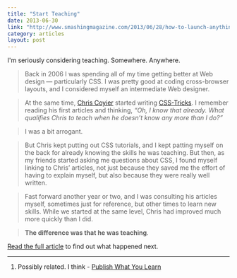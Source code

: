 ```yaml
---
title: "Start Teaching"
date: 2013-06-30
link: "http://www.smashingmagazine.com/2013/06/28/how-to-launch-anything/"
category: articles
layout: post
---
```


I'm seriously considering teaching. Somewhere. Anywhere.

> Back in 2006 I was spending all of my time getting better at Web design —
> particularly CSS. I was pretty good at coding cross-browser layouts, and I
> considered myself an intermediate Web designer.

> At the same time, [Chris Coyier][1] started writing [CSS-Tricks][2]. I
> remember reading his first articles and thinking, _“Oh, I know that already.
> What qualifies Chris to teach when he doesn’t know any more than I do?”_

> I was a bit arrogant.

> But Chris kept putting out CSS tutorials, and I kept patting myself on the
> back for already knowing the skills he was teaching. But then, as my friends
> started asking me questions about CSS, I found myself linking to Chris’
> articles, not just because they saved me the effort of having to explain
> myself, but also because they were really well written.

> Fast forward another year or two, and I was consulting his articles myself,
> sometimes just for reference, but other times to learn new skills. While we
> started at the same level, Chris had improved much more quickly than I did.

> **The difference was that he was teaching**.

[Read the full article][3] to find out what happened next.

---

1. Possibly related. I think - [Publish What You Learn][4]

[1]: http://chriscoyier.net/
[2]: http://css-tricks.com/
[3]: http://www.smashingmagazine.com/2013/06/28/how-to-launch-anything/
[4]: /articles/2013/06/publish-what-you-learn/
